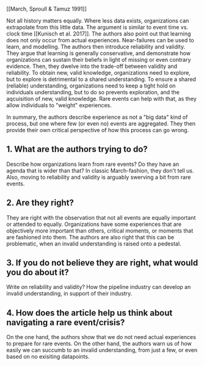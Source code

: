 [[March, Sproull & Tamuz 1991]]

Not all history matters equally. Where less data exists, organizations can extrapolate from this little data. The argument is similar to event time vs. clock time [[Kunisch et al. 2017]]. The authors also point out that learning does not only occur from actual experiences. Near-failures can be used to learn, and modelling. The authors then introduce reliability and validity. They argue that learning is generally conservative, and demonstrate how organizations can sustain their beliefs in light of missing or even contrary evidence. Then, they dwelve into the trade-off between validity and reliability. To obtain new, valid knowledge, organizations need to explore, but to explore is detrimental to a shared understanding. To ensure a shared (reliable) understanding, organizations need to keep a tight hold on individuals understanding, but to do so prevents exploration, and the aqcuisition of new, valid knowledge. Rare events can help with that, as they allow individuals to "weight" experiences.

In summary, the authors describe experience as not a "big data" kind of process, but one where few (or even no) events are aggregated. They then provide their own critical perspective of how this process can go wrong.

## 1. What are the authors trying to do?

Describe how organizations learn from rare events? Do they have an agenda that is wider than that? In classic March-fashion, they don't tell us. Also, moving to reliability and validity is arguably swerving a bit from rare events.

## 2. Are they right?

They are right with the observation that not all events are equally important or attended to equally. Organizations have some experiences that are objectively more important than others, critical moments, or moments that are fashioned into them. The authors are also right that this can be problematic, when an invalid understanding is raised onto a pedestal.

## 3. If you do not believe they are right, what would you do about it?

Write on reliability and validity? How the pipeline industry can develop an invalid understanding, in support of their industry.

## 4. How does the article help us think about navigating a rare event/crisis?

On the one hand, the authors show that we do not need actual experiences to prepare for rare events. On the other hand, the authors warn us of how easily we can succumb to an invalid understanding, from just a few, or even based on no exisiting datapoints.